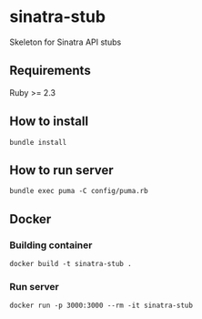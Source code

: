 # sinatra-stub
Skeleton for Sinatra API stubs

## Requirements

Ruby >= 2.3

## How to install

```
bundle install
```

## How to run server

```
bundle exec puma -C config/puma.rb
```

## Docker

### Building container
```
docker build -t sinatra-stub .
```

### Run server

```
docker run -p 3000:3000 --rm -it sinatra-stub
```

